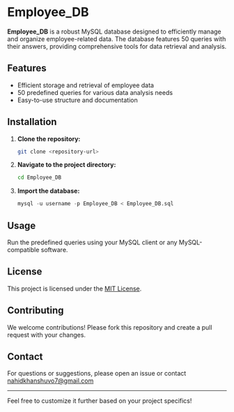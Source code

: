 # Employee_DB

**Employee_DB** is a robust MySQL database designed to efficiently manage and organize employee-related data. The database features 50 queries with their answers, providing comprehensive tools for data retrieval and analysis.

## Features

- Efficient storage and retrieval of employee data
- 50 predefined queries for various data analysis needs
- Easy-to-use structure and documentation

## Installation

1. **Clone the repository:**
   ```bash
   git clone <repository-url>
   ```

2. **Navigate to the project directory:**
   ```bash
   cd Employee_DB
   ```

3. **Import the database:**
   ```sql
   mysql -u username -p Employee_DB < Employee_DB.sql
   ```

## Usage

Run the predefined queries using your MySQL client or any MySQL-compatible software.

## License

This project is licensed under the [MIT License](LICENSE).

## Contributing

We welcome contributions! Please fork this repository and create a pull request with your changes.

## Contact

For questions or suggestions, please open an issue or contact nahidkhanshuvo7@gmail.com

---

Feel free to customize it further based on your project specifics!
